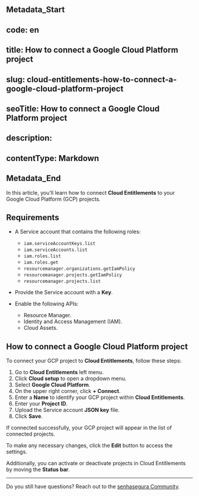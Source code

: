 ## Metadata_Start 
## code: en
## title: How to connect a Google Cloud Platform project 
## slug: cloud-entitlements-how-to-connect-a-google-cloud-platform-project 
## seoTitle: How to connect a Google Cloud Platform project 
## description:  
## contentType: Markdown 
## Metadata_End
In this article, you'll learn how to connect **Cloud Entitlements** to your Google Cloud Platform (GCP) projects.



## Requirements

* A Service account that contains the following roles:
    * `iam.serviceAccountKeys.list`
    * `iam.serviceAccounts.list`
    * `iam.roles.list`
    * `iam.roles.get`
    * `resourcemanager.organizations.getIamPolicy`
    * `resourcemanager.projects.getIamPolicy`
    * `resourcemanager.projects.list`

* Provide the Service account with a **Key**.

* Enable the following APIs:
    * Resource Manager.
    * Identity and Access Management (IAM).
    * Cloud Assets.




## How to connect a Google Cloud Platform project


To connect your GCP project to **Cloud Entitlements**, follow these steps: 

1. Go to **Cloud Entitlements** left menu.
2. Click **Cloud setup** to open a dropdown menu.
3. Select **Google Cloud Platform**.
4. On the upper right corner, click **+ Connect**.
5. Enter a **Name** to identify your GCP project within **Cloud Entitlements**.
6. Enter your **Project ID**.
7. Upload the Service account **JSON key** file.
8. Click **Save**.

If connected successfully, your GCP project will appear in the list of connected projects.


To make any necessary changes, click the **Edit** button to access the settings.

Additionally, you can activate or deactivate projects in Cloud Entitlements by moving the **Status bar**.

* * *
Do you still have questions? Reach out to the [senhasegura Community](https://community.senhasegura.io/). 